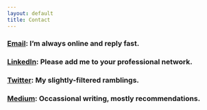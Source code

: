 ```yaml
---
layout: default
title: Contact
---
```


### <a href='mailto:wilburchen1@gmail.com'>Email</a>: I’m always online and reply fast.

### <a href='http://linkedin.com/in/wilburchen'>LinkedIn</a>: Please add me to your professional network.

### <a href='http://twitter.com/wilbtweet'>Twitter</a>: My slightly-filtered ramblings.

### <a href='http://medium.com/@wilburchen'>Medium</a>: Occassional writing, mostly recommendations.